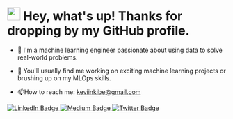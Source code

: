 <img src="https://komarev.com/ghpvc/?KevKibe=your-github-username&style=flat-square&color=blue" alt=""/>

<h1>
  <img src="https://media.giphy.com/media/hvRJCLFzcasrR4ia7z/giphy.gif" width="30px"/>
  Hey, what's up! Thanks for dropping by my GitHub profile.
  
</h1>


- :telescope: I'm a machine learning engineer passionate about using data to solve real-world problems.

- :seedling: You'll usually find me working on exciting machine learning projects or brushing up on my MLOps skills.


- :mailbox:How to reach me: keviinkibe@gmail.com




 <div id="badges" align="left">
  <a href="https://www.linkedin.com/in/kevinkibe/">
    <img src="https://img.shields.io/badge/LinkedIn-blue?style=for-the-badge&logo=linkedin&logoColor=white" alt="LinkedIn Badge"/>
  </a>
  <a href="https://medium.com/@keviinkibe">
    <img src="https://img.shields.io/badge/Medium-black?style=for-the-badge&logo=medium&logoColor=white" alt="Medium Badge"/>
  </a>
  <a href="https://twitter.com/KevinKibe15">
    <img src="https://img.shields.io/badge/Twitter-blue?style=for-the-badge&logo=twitter&logoColor=white" alt="Twitter Badge"/>
  </a>
</div> 

<br>  
</br>

